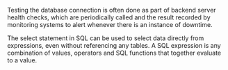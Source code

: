 Testing the database connection is often done as part of backend server health checks, which are periodically called and the result recorded by monitoring systems to alert whenever there is an instance of downtime.

The select statement in SQL can be used to select data directly from expressions, even without referencing any tables. A SQL expression is any combination of values, operators and SQL functions that together evaluate to a value.
